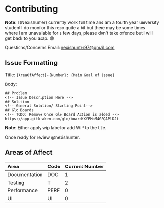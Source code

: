 # Contributing

**Note**: I (Nexishunter) currently work full time and am a fourth year university student I do monitor this repo quite a bit but there may be some times where I am unavailable for a few days, please don't take offence but I will get back to you asap. :smile:


Questions/Concerns Email: nexishunter97@gmail.com

## Issue Formatting

Title: `{AreaOfAffect}-{Number}: {Main Goal of Issue}`

Body:
```
## Problem
<!-- Issue Description Here -->
## Solution
<!-- General Solution/ Starting Point-->
## Glo Boards 
<!-- TODO: Remove Once Glo Board Action is added -->
https://app.gitkraken.com/glo/board/XYPMoM4GEQAPlDJt
```
**Note**: Either apply wip label or add WIP to the title.

Once ready for review @nexishunter.

## Areas of Affect

| Area | Code | Current Number |
|:---|:---|:---|
Documentation | DOC | 1
Testing | T | 2
Performance | PERF | 0
UI | UI | 0
